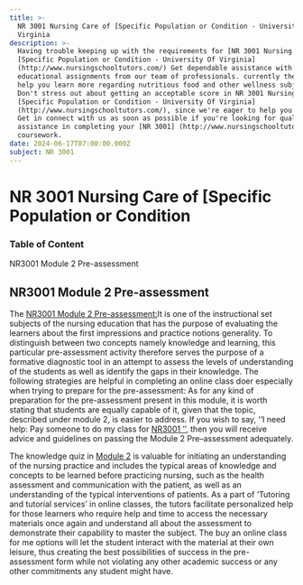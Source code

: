 ```yaml
---
title: >-
  NR 3001 Nursing Care of [Specific Population or Condition - University Of
  Virginia
description: >-
  Having trouble keeping up with the requirements for [NR 3001 Nursing Care of
  [Specific Population or Condition - University Of Virginia]
  (http://www.nursingschooltutors.com/) Get dependable assistance with your
  educational assignments from our team of professionals. currently there to
  help you learn more regarding nutritious food and other wellness subjects.
  Don't stress out about getting an acceptable score in NR 3001 Nursing Care of
  [Specific Population or Condition - University Of Virginia]
  (http://www.nursingschooltutors.com/), since we're eager to help you flourish.
  Get in connect with us as soon as possible if you're looking for qualified
  assistance in completing your [NR 3001] (http://www.nursingschooltutors.com/)
  coursework.
date: 2024-06-17T07:00:00.000Z
subject: NR 3001
---
```


# NR 3001 Nursing Care of \[Specific Population or Condition

### Table of Content

NR3001 Module 2 Pre-assessment

## NR3001 Module 2 Pre-assessment 

The [NR3001 Module 2 Pre-assessment:](https://www.nursing.virginia.edu/)It is one of the instructional set subjects of the nursing education that has
the purpose of evaluating the learners about the first impressions and practice notions generality. To distinguish between two concepts namely knowledge and learning, this particular pre-assessment activity therefore serves the purpose
of a formative diagnostic tool in an attempt to assess the levels of understanding of the students as well as identify the gaps in their knowledge. The following strategies are helpful in completing an online class doer especially when trying to prepare for the pre-assessment: As for any kind of preparation for the pre-assessment present in this module, it is worth stating that students are equally capable of it, given that the topic, described under module 2, is easier to address. If you wish to say, ‘‘I need help: Pay someone to do my class for [NR3001 ’’](https://www.nursing.virginia.edu/), then you will receive advice and guidelines on passing the Module 2 Pre–assessment adequately.

The knowledge quiz in [Module 2](https://www.nursing.virginia.edu/) is valuable for initiating an understanding of the nursing practice and includes the typical
areas of knowledge and concepts to be learned before practicing nursing, such as the health assessment and communication with the patient, as well as an understanding of the typical interventions of patients. As a part of ‘Tutoring and tutorial services’ in online classes, the tutors facilitate personalized help for those learners who require help and time to access the necessary materials once again and understand all about the assessment to demonstrate their capability to master the subject. The buy an online class for me options will let the student interact with the material at their own leisure, thus creating the best possibilities of success in the pre-assessment form while not violating any other academic success or any other commitments any student might have.
